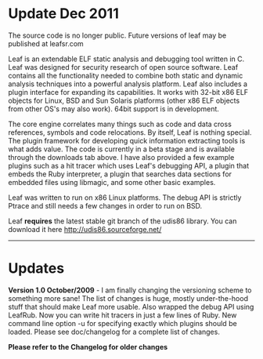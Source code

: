 # Update Dec 2011 #

The source code is no longer public. Future versions of leaf may be published at leafsr.com






Leaf is an extendable ELF static analysis and debugging tool written in C. Leaf was designed for security research of open source software. Leaf contains all the functionality needed to combine both static and dynamic analysis techniques into a powerful analysis platform. Leaf also includes a plugin interface for expanding its capabilities. It works with 32-bit x86 ELF objects for Linux, BSD and Sun Solaris platforms (other x86 ELF objects from other OS's may also work). 64bit support is in development.

The core engine correlates many things such as code and data cross references, symbols and code relocations. By itself, Leaf is nothing special. The plugin framework for developing quick information extracting tools is what adds value. The code is currently in a beta stage and is available through the downloads tab above. I have also provided a few example plugins such as a hit tracer which uses Leaf's debugging API, a plugin that embeds the Ruby interpreter, a plugin that searches data sections for embedded files using libmagic, and some other basic examples.

Leaf was written to run on x86 Linux platforms. The debug API is strictly Ptrace and still needs a few changes in order to run on BSD.

Leaf **requires** the latest stable git branch of the udis86 library. You can download it here http://udis86.sourceforge.net/


---


# Updates #

**Version 1.0 October/2009** - I am finally changing the versioning scheme to something more sane! The list of changes is huge, mostly under-the-hood stuff that should make Leaf more usable. Also wrapped the debug API using LeafRub. Now you can write hit tracers in just a few lines of Ruby. New command line option -u for specifying exactly which plugins should be loaded. Please see doc/changelog for a complete list of changes.

**Please refer to the Changelog for older changes**
